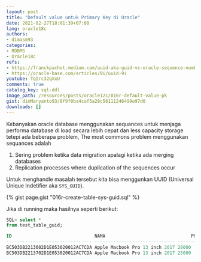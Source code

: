 ```yaml
---
layout: post
title: "Default value untuk Primary Key di Oracle"
date: 2021-02-27T18:01:39+07:00
lang: oracle18c
authors:
- dimasm93
categories:
- RDBMS
- Oracle18c
refs: 
- https://franckpachot.medium.com/uuid-aka-guid-vs-oracle-sequence-number-ab11aa7dbfe7
- https://oracle-base.com/articles/9i/uuid-9i
youtube: TqIrc32qXxU
comments: true
catalog_key: sql-ddl
image_path: /resources/posts/oracle12c/016r-default-value-pk
gist: dimMaryanto93/8f9f0ba4caf5a28c56111246499e97d0
downloads: []
---
```


Kebanyakan oracle database menggunakan sequances untuk menjaga performa database di load secara lebih cepat dan less capacity storage tetepi ada beberapa problem, The most commons problem menggunakan sequances adalah

1. Sering problem ketika data migration apalagi ketika ada merging databases
2. Replication processes where duplication of the sequences occur

<!--more-->

Untuk menghandle masalah tersebut kita bisa menggunkan UUID (Universal Unique Indetifier aka `SYS_GUID`).

{% gist page.gist "016r-create-table-sys-guid.sql" %}

Jika di running maka hasilnya seperti berikut:

```sql
SQL> select * 
from test_table_guid;

ID                               NAMA                                PRICE
-------------------------------- ------------------------------ ----------
BC503DB2213602D1E053020012AC7CDA Apple Macbook Pro 13 inch 2017 28000
BC503DB2213702D1E053020012AC7CDA Apple Macbook Pro 13 inch 2017 25000
```